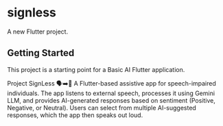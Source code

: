 # signless

A new Flutter project.

## Getting Started

This project is a starting point for a Basic AI Flutter application.

Project SignLess 🗣️➡️🤖
A Flutter-based assistive app for speech-impaired individuals. The app listens to external speech, processes it using Gemini LLM, and provides AI-generated responses based on sentiment (Positive, Negative, or Neutral). Users can select from multiple AI-suggested responses, which the app then speaks out loud.
